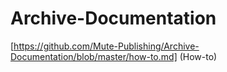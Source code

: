 # Archive-Documentation

[https://github.com/Mute-Publishing/Archive-Documentation/blob/master/how-to.md] (How-to)
